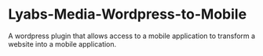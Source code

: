 # Lyabs-Media-Wordpress-to-Mobile
A wordpress plugin that allows access to a mobile application to transform a website into a mobile application.
